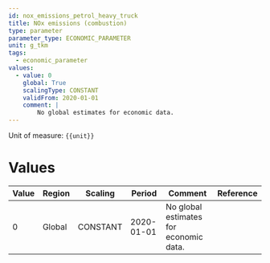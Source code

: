 ```yaml
---
id: nox_emissions_petrol_heavy_truck
title: NOx emissions (combustion)
type: parameter
parameter_type: ECONOMIC_PARAMETER
unit: g_tkm
tags:
  - economic_parameter
values:
  - value: 0
    global: True
    scalingType: CONSTANT
    validFrom: 2020-01-01
    comment: |
        No global estimates for economic data.
---
```



Unit of measure: `{{unit}}`


# Values


| Value | Region | Scaling | Period | Comment | Reference |
|-------|--------|---------|--------|---------|-----------|
| 0 | Global | CONSTANT | 2020-01-01 | No global estimates for economic data. |  |


